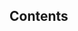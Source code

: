 <!-- note
This is a speaker note!!
This sentence can be seen when using Presenter Mode.
-->


## Contents

<!-- contents -->